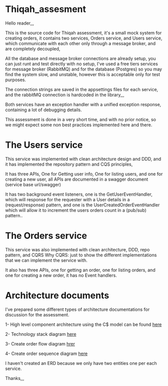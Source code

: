# Thiqah_assesment

Hello reader,,,

This is the source code for Thiqah assessment, it's a small mock system for creating orders, it contains two services, Orders service, and Users service, which communicate with each other only through a message broker, and are completely decoupled,

All the database and message broker connections are already setup, you can just runt and test directly with no setup, I've used a free tiers services for message broker (RabbitMQ) and for the database (Postgres) so you may find the system slow, and unstable, however this is acceptable only for test purposes.

The connection strings are saved in the appsettings files for each service, and the rabbitMQ connection is hardcoded in the library,,,

Both services have an exception handler with a unified exception response, containing a lot of debugging details.

This assessment is done in a very short time, and with no prior notice, so we might expect some non best practices implemented here and there.

# The Users service

This service was implemented with clean architecture design and DDD, and it has implemented the repository pattern and CQS principles,

It has three APIs, One for Getting user info, One for listing users, and one for creating a new user, all APIs are documented in a swagger document (service base url/swagger)

It has two background event listeners, one is the GetUserEventHandler, which will response for the requester with a User details in a (request/response) pattern, and one is the UserCreatedOrderEventHandler which will allow it to increment the users orders count in a (pub/sub) pattern..

# The Orders service

This service was also implemented with clean architecture, DDD, repo pattern, and CQRS
Why CQRS: just to show the different implementations that we can implement the service with.

It also has three APIs, one for getting an order, one for listing orders, and one for creating a new order, it has no Event handlers.

# Architecture documents

I've prepared some different types of architecture documentations for discussion for the assessment.

1- High level component architecture using the C$ model can be found [here](https://app.diagrams.net/?tags=%7B%7D&title=thiqah_diagrams.drawio#R7VrJcts4EP0aHZ3iImo5aksyVXbiijyV5AiRMMmEJBgQ2ubrp7FxhTbbydg1UiVl4RFoNJqN95oQe%2B4s3X2gKI%2FuSICTnmMFu5477zmObbkj%2BMORvUQ8byCBkMaB6lQBy%2FgfrEcqdB0HuGh0ZIQkLM6boE%2ByDPusgSFKybbZ7ZEkzVlzFOIOsPRR0kW%2FxgGLJDryrAr%2FiOMw0jPblrqSIt1ZAUWEArKtQe6i584oIUx%2BS3cznPDg6bjIce8PXC0dozhjhgFk9YPHA3okyMcRrBvTVsj6n1CqlvmZisvg5b5gONUdHva56rAU%2BNInOZ6SdRYgutedJnmexD5iMclk34co%2FoUieTlBK8gIAfecQQKeTh9Jxv0q2F4FefBrTfSFm0KkwAQ62IN8V12Eb6H6K6ys2kAQb4xWGd6xG5TEYSbNJviRmcx6Kh6Opy1CLIXR5jyAduYGTK7qRV3ypFf1%2BIJz3vyQf04tPSYPYYQed5ubr25m%2F3U33EZf0I1bpl2ZTpVzDuX3FfPxtroZajvavL2NYoaXOeQSIFvY7IBFLE1U9wAVUTkWUV8NhZwEU3GSzEhCqJjHXdhzbzEEvGCU%2FMS1KwPxUZPXcPkBXGTTFPk%2FQ%2BGs7pKRDPNpZUTnIpzudIMpg7glEwWvCGMkLa0QnvItCwWsL87CBwKrm1sVwNdlqVXeI8Yw5QaB2qw%2BoClmaBHETK2eEoYYWomw8kE5pjF0wXweCnsSZWGC7ytwmpFbtUss7d09CgI5ryUWlpDtRLMZRxTd1WbBuxxlgWrANGtaxBv8Bcv9JLuAj2oE9zMncQYOLDZAINouWhUkWTM8Ke9g2VOQh8ez0nrH98jMEv95Os4EaMKGXdDmLW2hCZqwoWcyaRvmbmOOATSaNMxttZyEf3qH8bTCWt%2B6JGzX9tgHTOAec6a01IC%2BEoO9VjnV3lbaMhwoLKrpSl%2BrCFIcHpamK8qHL2pf66YSgScIAsRgqaTAmsFuBMYSwbFOKgXvjeIMU6NYzHHh0zivxOIjLFJQ4EZUDj5Jc9iLPN2gaIhRSFF6VZKXcKke%2BcOendQQ76iGiDxpCEOT5BXP1hXhPPJmnJKNIlTJltXl4i5zUs6INRZss3WXWQ%2BQaZ1vTVR6Jc2XIs1RkzS9Lmc6Rs78w5TJ6xIMKXEhI3bK59JOgwyvFPjKiunhqyimZ%2FOJM11ci%2BlrMf2%2F1wW73xWGwcggDK71bGXoHMcYKYKbc5q8gIMQL1WTUBaRkGQoWVRoq56p%2BtwSsZF4Cv3AjO1VSqE1I032wLuYfePD4TbI1vfalfmuzHFo7GuN2i6SWAYhkYYcT7e%2F1y9WtkRLG6uz3ahLQO%2FFp0wBHpHjCQABJGvq4yORVqeMDNEQsyP97JE5oyhOQBM2TUcuSI%2FLKoW%2FC%2FUIhekmhnUZKgYl%2FOUl7EcZhDBUuf7uE2aiQKCY7zHHuicFC6G2lS1gqnJo94kLqC3hfOhYa%2BUIlCVUaCJvIFl7IBBIa4V5jqd5glPwRg6CjIt4Q6von6pMjDXFRdVDsxQQ4eaZzb2QSBXlo7WBco0em%2BTSKNjmKBx7cDOt8%2BIypr4hTpUxJ8qW4wVFq3DpW8PJeNZlh0fxqRUgPs6ksleF0MBU7zjWaDAbGyqI2gPf9bnsJfXXdlsCPDA8mfUNAmw%2F%2FzTrTAHW%2BvHWBXj42gV4%2FKYEuDrE%2FK8VmGhPfIqVnioBrmvyVWLfssSOrxJ7ldgn%2Fl40fu0Sayvm36BkrX87amsuT9b8YDSaxy%2B98oWJ86PkDJtRcg0nAa5tiNLg8iCdGZXh6agUERJq4%2B9BC0AF3NPbfyW54nZVAiUVfF4zMKMPmdRBle0dYQVxtCY1aWydm65HcuBwneh4jdtzUwL1kxrTQY392%2B7PyHB%2FmnKiX0XSgmHXtQOSVge0AnVhdUxpz5CpEciUGNOycoeLgr%2BtBE%2FlnJfpRRLdyr3n%2F05Xakb7ZDiNg0DU0ad%2FrPttGecYWNKUYE%2FY%2F9Cs3tkS12pvvrmLfwE%3D)

2- Technology stack diagram [here](https://app.diagrams.net/?tags=%7B%7D&title=thiqah_diagrams.drawio#R3VjPl5owEP5rOG4fCYL2uLraHmrb7bav5wgRUgOxIQr2r%2B9EAghZ32sPrgoXki8zk8k3PzQ43iwtP0iyTZYiotzBblQ63pODMXK9Cbw0cqgQ3w8qIJYsMkIt8ML%2B0FrToDsW0bwjqITgim27YCiyjIaqgxEpRdEVWwve3XVLYmoBLyHhNvqTRSqp0InvtvhHyuKk3hm5ZiUltbAB8oREojiBvLnjzaQQqhql5YxyTV7NS6W3OLPaOCZppv5F4ZNb%2FkLZ82Ye7OR6f1iJUSEejJU94TtzYAcHHOxN1wLMgtd1RILfO%2B3pFLVDGMXmfVRZ9YHahjrwrhG98FCZfgQB7G%2FLSq2xDAHlQnaUHOy5x8f24DsNkwwU4sNxOxJudMoxEkuS1s4AM5U%2FXR8Btvy2RHHnFFjRUuOJSjkACIa5kmJDZ8bnTGRUn5Jx3oMIZ3EG0xCCRgGf7qlUDNLt0SykLIr0NtMiYYq%2BbEmo9yyguACTYpdFVMfTNSSagkETM581rHmL49O4rzei5dncQU1GQilTkVIlNZdGYWRy%2BNCdFm1FjAODJSfVUMsRU4RxY7jNUxiYVP2PtMVW2v7Iqcx1lKjcM%2BCsH7KWOnSG3JNonjCLfZtZk4XdAAP%2BNJqjhX8RxhG2KcfuK5QHl6Lcsyh%2F95mqY6HK%2B6d73KN7YtONRm%2BZ4SOL7q8iV7GE38KBcY1fSe235do%2Fl9rwV8UFk97gKA%2BuTfnYovyLjIbVwT18ay18MugW7vm31sPfD7eH98m%2BfhOvL4wD7uIW6Vdv48i%2BPy5pnus7NXZX%2Bkok7571AN1aH0f29ecbWa2YTvbl8%2F0T3r%2F7XLCRw7T9AnNcO%2FmO5c3%2FAg%3D%3D)

3- Create order flow diagram [hrer](https://app.diagrams.net/?title=thiqah_diagrams.drawio#R3Vpfc9o4EP80PMJY%2Fgd5TEi4m5s0zQxzc5enjrCFrauwqCwC9NPfypaxhUzqpKYk5SG2VtJK2t3f7mqdgTdd7f4QeJ1%2B4jFhA9eJdwPvduC6yPEm8FCUfUkJgrAkJILGelBNmNPvpJqpqRsak9wYKDlnkq5NYsSzjETSoGEh%2BNYctuTMXHWNE2IR5hFmNvUfGsu0pE4Cp6b%2FSWiSVisjR%2FescDVYE%2FIUx3zbIHl3A28qOJfl22o3JUwJr5JLOW92ovewMUEy2WXCw32Q39P5MPPH2%2BFf1w%2BfptvhUHN5xmyjDzxwQwb8bpYc2MKuK42E3zZqpzeofoW3RD%2BLKYtjQsVD7pnJRHUMS9bXMMAN1rty2oEzKJRxYUwauJ5T%2FOwdTAXBksAsLmIilJ4ZiBqsjuJE4NVhg%2BJ4hyCucpMW2TqMNdQ1juZKslP0VK4YEBC85lLwr2SqD5LxjKijU8aOSJjRJINmBJqE3Xs3z0RICjZ4rTtWNI7VMjfblEoyX%2BNIrbkFxAFN8E0WE6VkR0tWowhNdHt6EKU3K36H7auFyO6kQaGDmQK%2BCV8RKfYwRE%2BoMLA3m9saJuNQ09IGRHxNwxqZyYFxbbzwou33FbbsWyohMWBZN7mQKU94htldTT0SXj3mnvO11uJ%2FRMq9FineSG7qmOyo%2FFdNHwW69dToud1pzkVj32g8EkHh2ErdJS0DETQYqeZTs69mVbT2tr7dwNa3BkylbyWQl7UN8uMbEZEX5OxqN4xFQuQL47x26xGEYUmfzX30bgyu5dj%2BzgvPEClXQbOkdhZHRlOitnL27hGkU7xW41a7RMW7kfIzUYqFHOUgD%2FnFPQHSrmpqegeg3%2Fp3aBb0A1fPQwZekWsDFnlXNmCRdy7EosmHgewb4Vm0jrF%2BAcx6HTEbXhKznoVZK66vBY9InltmUxsFOoHAhgHgRc7ZRpJrEVWhUlHrln8I3k038EYMT6f9hVzP9wwMu5MWDKOgBcPOuTB8WQg3AFzDuXvUvQASw45IHF8SiVcWEh8%2Bt%2Br5Hi%2Fgwmeiq3M2KwhcAfCi4KekvOY0k8VRgptBcPtq%2FbRAS18L9SL1ZaypudNmfRKHQ2eEHBQaWKxSjs4a0twf1akbQ%2FhymYNlHKvwsImfCLfuhwm3PWbI7yUEdwU%2BOhECfg3ykR2En4gdb39r7Jc4OQl%2BZ%2BT6ZhR%2B78AP7cQqJdFXNW0Jf%2FTNCECXS1vVb7wPxSSiOeVZvxeiXpMp10ym%2FLYLUdCWTIXnSqbGlqKq6lNMn6vK0wxTBg65Lks1%2BlqGa%2B1mXBb1T%2FDmL5bDDGb9mAK4ghXNsFRK7NMYZjMPfv0Yw5VZzDrUn5u2MGmpZl2d7W4cfORgfYH4iqrPAz8MsP5FA6xdcp8DMpqXXFCK68QYIhfOSW%2F%2BmAoIhl8U2%2FfskpXhNYEYhi1AbCsrT84GxPElgYgGP3fDrbNmI2euU%2Bh3njUjvyuqL1q6qrb5cuR%2B3CwYzdOBSjS6hmCLCXkmxVeoTgFbuwNZPH5UF7M9i%2F76B7fdq%2FfiIMycbdxWAGvL2c4Xp%2B3kukVpn7VrL74%2BvCJ5yzeRqncuN4ztf5e0rU97CCZm3ha25PCu0xIu3lIQhWb9ub68m9X%2F9ODd%2FQ8%3D)

4- Create order sequence diagram [here](https://app.diagrams.net/?title=thiqah_diagrams.drawio#R7Vxbd5s4EP41fkwPF4PxY%2Bq02T3bnGQ37Um7bzLImA1GjhC%2B5NevBBIGCceEBJza%2BCUwSIM0830aaSQyMCeLzTUGy%2FkN8mA4MDRvMzCvBoaha6ZD%2FzDJNpNYlp0JfBx4vNBOcB88Q1GTS5PAg3GpIEEoJMGyLHRRFEGXlGQAY7QuF5uhsPzWJfChIrh3QahKHwKPzDOpY2k7%2BR8w8OfizbrGnyyAKMwF8Rx4aF0QmV8G5gQjRLKrxWYCQ2Y8YZes3tc9T%2FOGYRiROhUenv75V9%2F%2BZ%2BvX3xfPP%2Fy1vQ3NC65lBcKEd3hg2CHV99kLVvTSZ5dCNMWyhL6tolyFaIZoI6kNyJYb1n5KkHhwEaduv6QF9PFyk1Xjz4WiHzHEhbdm%2Bl5ujFF6oUHtv2SXwCUI0wLreUDg%2FRK4TLim6KWyOVmE9E7nDeNwNCx%2BP0Ehq0q1mVr6Y%2FIgDAvyr%2Bkvf%2F8KYgI3ez2m5zigBIJoAQne0iK8gsORw6mjC9CtC0DkonkBgyMuAxz6fq54hw56wQHyCrAYClhusQdxzOwM8SqglpSNTrVSpsLD5gbxMqPvLNhAr2x%2FfXwc%2Bxtjs5EDnLYcYCoOYLQ4Wftb2uhj2X%2Bo2P8GxjGLIIY2xeiRDVGn5ICR0WwEeg8HwM1fT7%2BG8c318%2BT7I3hA%2FnR290K4EgFGTCBE%2FNDVUJKHs6ZByrCUIEXnH8IDO6HwkdKC%2B8R1KXBmCeuwiyEgDEGIDaYpl58SGDEya14AfAwWLwbgPaFQ6Z1SVEIqhQkpQzImDNMCWxGKoAQ3LgJh4Ef01qWwgiy0MtAFdA51yR8sAs8L93EAoyTyGOKvNAn1jor69x1eSuCuwPbIrgD3sC1wq%2BFVHU0i75JNapmxQxDHgVv22H5bvjSCwE1AfrI6nyx%2B94vrY9dXG64uvdnym6xp0FNmz5L1afNRgl14aA6qeqngB6vCDUKGYQhIsCo3o8o3%2FA13KEhZvhHeLKPAlN2bNZ%2FXKk6vJUW6NFY6Y0kRAdiHRFGUQiXvdnP0qHOD80CPcUz0mKZBe110uzI81MWPqmqsd4sgdXZzAgg6FjIsKbrQ7jbDhaxorHWLCqtHxfuhYmSN5fGiKS5UVV0jwz4WMj66l%2BWpgLIeqh8TDihq2cMjxcMTabEi%2B5v65BuYwlBa29ZeIGBIl1lgmupjrl6yrqWdtT4PrKtXg6RigcAzxfwlgzw%2FW4TPfrzvXU1caJ9Mbei8DUCiCJrNYtiKS52etHvnXyWumfJoWntgtg8oapm0Y8XD1wxKWhKfG2GdUyCsWAT0jFWJJi3d32uKrShqmbG6mtbMKJttemkeIOC8mKtr1cD6zahr9NStx7ihNm4abA8oapu61VtyOWmpoeIliuKKnbmT5q%2FRPn%2FFJu2oXKNFOh8tQfbR6aywcNiQzvKCV1HUNp3VbFdPZ4H8Tuh8YUlVWuSzmsDKz7NUTrnECSJ3GwaUxdjcs6NZ8P804%2Fu3aS4A7qOfjgK3CaFqIJfzjWvdeoWjW9z5H9bY%2Ba%2FaHG1v51%2FNRYmzL%2BfuK8f%2BaL46WpLpFPcMhu%2B1k0SD6ZF3GHU1N9UDozEw8hMGbwWG4xwbGCLa9FPrg7kp%2BXRvbSePDyhq28VqkuvvBKaWTM41zVX4DuB0lsmCuj2XD65u5SNitSO5nD7r%2BKyZUXXYTPn2454gzLaK3%2FD5yG22y1y3%2FlmNHaeYYjP6FFvN7Wmr8bkh%2B4CitscONcV2l0xD6sXdCfjsSLzHHLKCvBnnQ%2BwOkm0dMLk%2FHVZzFmDZDZksHzNTFLXNZDUldysT%2BKyI28EBMaGrw5DcnxiruetlNV2ay2t8RVHbRFbTcgqRzzISd3CArHtCi%2FDTE%2FoQD%2B2mR0DlXJuiqO1vwdRc258RpfIipXA2zY5TZiTnxmnz90q50dvdfwjJiu%2F%2Bz4r55X8%3D)

I haven't created an ERD because we only have two entities one per each service.

Thanks,,,
